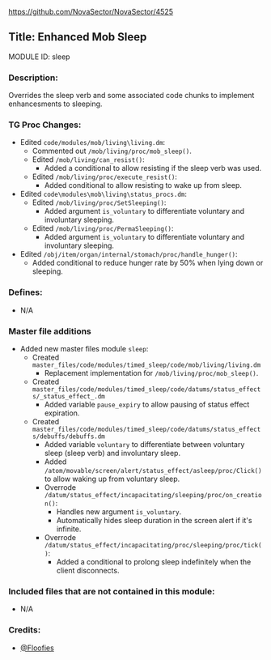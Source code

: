 https://github.com/NovaSector/NovaSector/4525

## Title: Enhanced Mob Sleep

MODULE ID: sleep

### Description:

Overrides the sleep verb and some associated code chunks to implement enhancesments to sleeping.

### TG Proc Changes:

- Edited `code/modules/mob/living\living.dm`:
  - Commented out `/mob/living/proc/mob_sleep()`.
  - Edited `/mob/living/can_resist()`:
    - Added a conditional to allow resisting if the sleep verb was used.
  - Edited `/mob/living/proc/execute_resist()`:
    - Added conditional to allow resisting to wake up from sleep.
- Edited `code\modules\mob\living\status_procs.dm`:
  - Edited `/mob/living/proc/SetSleeping()`:
    - Added argument `is_voluntary` to differentiate voluntary and involuntary sleeping.
  - Edited `/mob/living/proc/PermaSleeping()`:
    - Added argument `is_voluntary` to differentiate voluntary and involuntary sleeping.
- Edited `/obj/item/organ/internal/stomach/proc/handle_hunger()`:
  - Added conditional to reduce hunger rate by 50% when lying down or sleeping.

### Defines:

- N/A

### Master file additions

- Added new master files module `sleep`:
  - Created `master_files/code/modules/timed_sleep/code/mob/living/living.dm`
    - Replacement implementation for `/mob/living/proc/mob_sleep()`.
  - Created `master_files/code/modules/timed_sleep/code/datums/status_effects/_status_effect_.dm`
    - Added variable `pause_expiry` to allow pausing of status effect expiration.
  - Created `master_files/code/modules/timed_sleep/code/datums/status_effects/debuffs/debuffs.dm`
    - Added variable `voluntary` to differentiate between voluntary sleep (sleep verb) and involuntary sleep.
    - Added `/atom/movable/screen/alert/status_effect/asleep/proc/Click()` to allow waking up from voluntary sleep.
    - Overrode `/datum/status_effect/incapacitating/sleeping/proc/on_creation()`:
      - Handles new argument `is_voluntary`.
      - Automatically hides sleep duration in the screen alert if it's infinite.
    - Overrode `/datum/status_effect/incapacitating/proc/sleeping/proc/tick()`:
      - Added a conditional to prolong sleep indefinitely when the client disconnects.

### Included files that are not contained in this module:

- N/A

### Credits:
- [@Floofies](https://github.com/Floofies)

